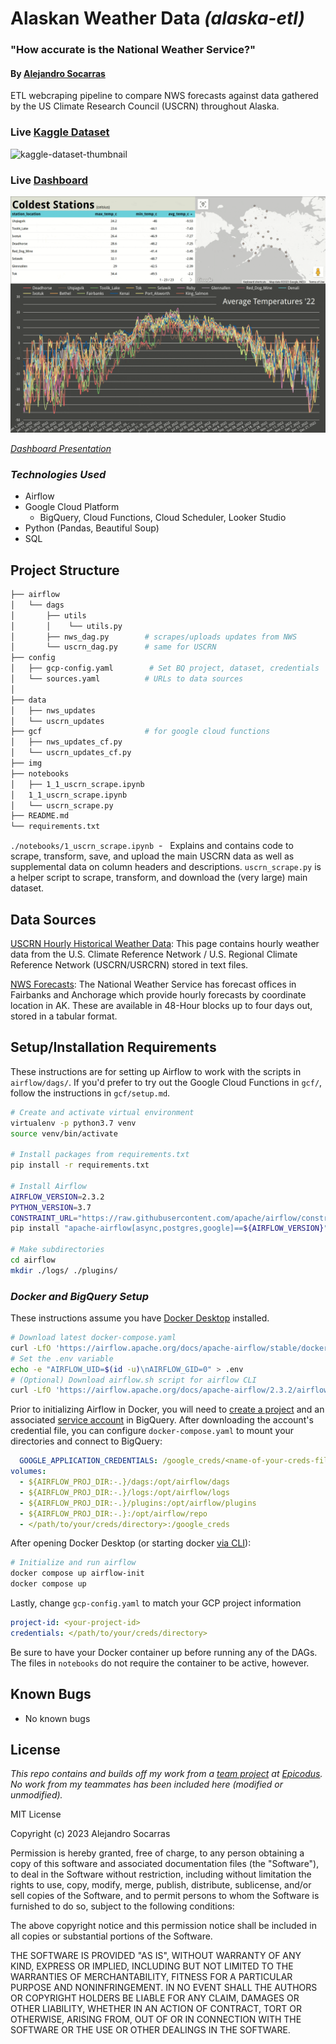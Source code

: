 # Alaskan Weather Data _(alaska-etl)_

### "How accurate is the National Weather Service?"

#### By [Alejandro Socarras](https://alexsocarras.com)


ETL webcraping pipeline to compare NWS forecasts against data gathered by the US Climate Research Council (USCRN) throughout Alaska.

### Live [Kaggle Dataset]()

![kaggle-dataset-thumbnail]()

### Live [Dashboard]()

![dashboard](img/alaska.gif)

_[Dashboard Presentation](https://lookerstudio.google.com/u/0/reporting/3d8306ba-0df6-42cb-bb90-f23924a0d2c6/)_

### _**Technologies Used**_ 
* Airflow 
* Google Cloud Platform 
  * BigQuery, Cloud Functions, Cloud Scheduler, Looker Studio
* Python (Pandas, Beautiful Soup)
* SQL
  
## Project Structure 
```bash
├── airflow                   
│   └── dags
│       ├── utils
│       │    └── utils.py 
│       ├── nws_dag.py        # scrapes/uploads updates from NWS     
│       └── uscrn_dag.py      # same for USCRN
├── config
│   ├── gcp-config.yaml        # Set BQ project, dataset, credentials
│   └── sources.yaml          # URLs to data sources
│ 
├── data
│   ├── nws_updates    
│   └── uscrn_updates  
├── gcf                       # for google cloud functions 
│   ├── nws_updates_cf.py
│   └── uscrn_updates_cf.py  
├── img
├── notebooks
│   ├── 1_1_uscrn_scrape.ipynb 
│   1_1_uscrn_scrape.ipynb 
│   └── uscrn_scrape.py         
├── README.md
└── requirements.txt
```
`./notebooks/1_uscrn_scrape.ipynb` &nbsp;- &nbsp; Explains and contains code to scrape, transform, save, and upload the main USCRN data as well as supplemental data on column headers and descriptions.  `uscrn_scrape.py` is a helper script to scrape, transform, and download the (very large) main dataset. 

## Data Sources
[USCRN Hourly Historical Weather Data](https://www.ncei.noaa.gov/pub/data/uscrn/products/hourly02/): This page contains hourly weather data from the U.S. Climate Reference Network / U.S. Regional Climate Reference Network (USCRN/USRCRN) stored in text files.

[NWS Forecasts](https://forecast.weather.gov/MapClick.php?lat=60.7506&lon=-160.5006&unit=0&lg=english&FcstType=digital): The National Weather Service has forecast offices in Fairbanks and Anchorage which provide hourly forecasts by coordinate location in AK. These are available in 48-Hour blocks up to four days out, stored in a tabular format. 
  

## Setup/Installation Requirements

These instructions are for setting up Airflow to work with the scripts in `airflow/dags/`. If you'd prefer to try out the Google Cloud Functions in `gcf/`, follow the instructions in `gcf/setup.md`.

```bash 
# Create and activate virtual environment
virtualenv -p python3.7 venv 
source venv/bin/activate

# Install packages from requirements.txt
pip install -r requirements.txt

# Install Airflow 
AIRFLOW_VERSION=2.3.2 
PYTHON_VERSION=3.7 
CONSTRAINT_URL="https://raw.githubusercontent.com/apache/airflow/constraints-${AIRFLOW_VERSION}/constraints-${PYTHON_VERSION}.txt"
pip install "apache-airflow[async,postgres,google]==${AIRFLOW_VERSION}" --constraint "${CONSTRAINT_URL}"

# Make subdirectories 
cd airflow 
mkdir ./logs/ ./plugins/
```

### **_Docker and BigQuery Setup_**

These instructions assume you have [Docker Desktop](https://www.docker.com/products/docker-desktop/) installed. 

```bash
# Download latest docker-compose.yaml
curl -LfO 'https://airflow.apache.org/docs/apache-airflow/stable/docker-compose.yaml'
# Set the .env variable
echo -e "AIRFLOW_UID=$(id -u)\nAIRFLOW_GID=0" > .env
# (Optional) Download airflow.sh script for airflow CLI 
curl -LfO 'https://airflow.apache.org/docs/apache-airflow/2.3.2/airflow.sh'

```
Prior to initializing Airflow in Docker, you will need to [create a project](https://cloud.google.com/resource-manager/docs/creating-managing-projects) and an associated [service account](https://cloud.google.com/iam/docs/creating-managing-service-accounts) in BigQuery. After downloading the account's credential file, you can configure `docker-compose.yaml` to mount your directories and connect to BigQuery:
```yaml 
  GOOGLE_APPLICATION_CREDENTIALS: /google_creds/<name-of-your-creds-file>.json
volumes:
  - ${AIRFLOW_PROJ_DIR:-.}/dags:/opt/airflow/dags
  - ${AIRFLOW_PROJ_DIR:-.}/logs:/opt/airflow/logs
  - ${AIRFLOW_PROJ_DIR:-.}/plugins:/opt/airflow/plugins
  - ${AIRFLOW_PROJ_DIR:-.}:/opt/airflow/repo
  - </path/to/your/creds/directory>:/google_creds
```
After opening Docker Desktop (or starting docker [via CLI](https://docs.docker.com/config/daemon/start/)): 

```bash
# Initialize and run airflow 
docker compose up airflow-init 
docker compose up 
```
Lastly, change `gcp-config.yaml` to match your GCP project information

```yaml
project-id: <your-project-id>
credentials: </path/to/your/creds/directory>
```
Be sure to have your Docker container up before running any of the DAGs. The files in `notebooks` do not require the container to be active, however.

## Known Bugs

* No known bugs


## License

_This repo contains and builds off my work from a [team project](https://github.com/apsocarras/team-week3) at [Epicodus](https://www.epicodus.com/). No work from my teammates has been included here (modified or unmodified)._

MIT License

Copyright (c) 2023 Alejandro Socarras

Permission is hereby granted, free of charge, to any person obtaining a copy of this software and associated documentation files (the "Software"), to deal in the Software without restriction, including without limitation the rights to use, copy, modify, merge, publish, distribute, sublicense, and/or sell copies of the Software, and to permit persons to whom the Software is furnished to do so, subject to the following conditions:

The above copyright notice and this permission notice shall be included in all copies or substantial portions of the Software.

THE SOFTWARE IS PROVIDED "AS IS", WITHOUT WARRANTY OF ANY KIND, EXPRESS OR IMPLIED, INCLUDING BUT NOT LIMITED TO THE WARRANTIES OF MERCHANTABILITY, FITNESS FOR A PARTICULAR PURPOSE AND NONINFRINGEMENT. IN NO EVENT SHALL THE AUTHORS OR COPYRIGHT HOLDERS BE LIABLE FOR ANY CLAIM, DAMAGES OR OTHER LIABILITY, WHETHER IN AN ACTION OF CONTRACT, TORT OR OTHERWISE, ARISING FROM, OUT OF OR IN CONNECTION WITH THE SOFTWARE OR THE USE OR OTHER DEALINGS IN THE SOFTWARE.

</br>
